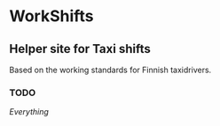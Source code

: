 WorkShifts
====================

Helper site for Taxi shifts
---------------------

Based on the working standards for Finnish taxidrivers.

### TODO

*Everything*